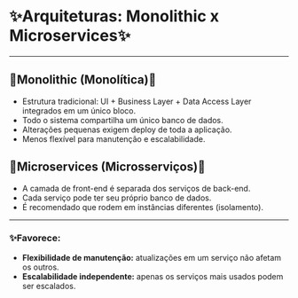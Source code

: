 # ✨Arquiteturas: Monolithic x Microservices✨

---

## 🌸Monolithic (Monolítica)🌸
- Estrutura tradicional: UI + Business Layer + Data Access Layer integrados em um único bloco.
- Todo o sistema compartilha um único banco de dados.
- Alterações pequenas exigem deploy de toda a aplicação.
- Menos flexível para manutenção e escalabilidade.


## 🌸Microservices (Microsserviços)🌸
- A camada de front-end é separada dos serviços de back-end.
- Cada serviço pode ter seu próprio banco de dados.
- É recomendado que rodem em instâncias diferentes (isolamento).

---

### ✨Favorece:
- **Flexibilidade de manutenção:** atualizações em um serviço não afetam os outros.
- **Escalabilidade independente:** apenas os serviços mais usados podem ser escalados.

